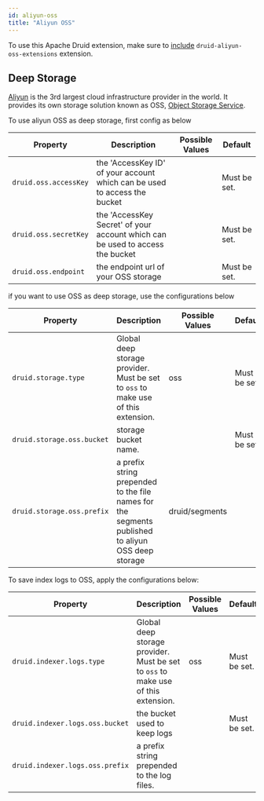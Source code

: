 ```yaml
---
id: aliyun-oss
title: "Aliyun OSS"
---
```


<!--
  ~ Licensed to the Apache Software Foundation (ASF) under one
  ~ or more contributor license agreements.  See the NOTICE file
  ~ distributed with this work for additional information
  ~ regarding copyright ownership.  The ASF licenses this file
  ~ to you under the Apache License, Version 2.0 (the
  ~ "License"); you may not use this file except in compliance
  ~ with the License.  You may obtain a copy of the License at
  ~
  ~   http://www.apache.org/licenses/LICENSE-2.0
  ~
  ~ Unless required by applicable law or agreed to in writing,
  ~ software distributed under the License is distributed on an
  ~ "AS IS" BASIS, WITHOUT WARRANTIES OR CONDITIONS OF ANY
  ~ KIND, either express or implied.  See the License for the
  ~ specific language governing permissions and limitations
  ~ under the License.
  -->


To use this Apache Druid extension, make sure to [include](../../development/extensions.md#loading-extensions) `druid-aliyun-oss-extensions` extension.

## Deep Storage

[Aliyun](https://www.aliyun.com) is the 3rd largest cloud infrastructure provider in the world. It provides its own storage solution known as OSS, [Object Storage Service](https://www.aliyun.com/product/oss). 

To use aliyun OSS as deep storage, first config as below

|Property|Description|Possible Values|Default|
|--------|---------------|-----------|-------|
|`druid.oss.accessKey`|the 'AccessKey ID' of your account which can be used to access the bucket| |Must be set.|
|`druid.oss.secretKey`|the 'AccessKey Secret' of your account which can be used to access the bucket| |Must be set. |
|`druid.oss.endpoint`|the endpoint url of your OSS storage| |Must be set.|

if you want to use OSS as deep storage, use the configurations below

|Property|Description|Possible Values|Default|
|--------|---------------|-----------|-------|
|`druid.storage.type`| Global deep storage provider. Must be set to `oss` to make use of this extension. | oss |Must be set.|
|`druid.storage.oss.bucket`|storage bucket name.| | Must be set.|
|`druid.storage.oss.prefix`|a prefix string prepended to the file names for the segments published to aliyun OSS deep storage| druid/segments | |

To save index logs to OSS, apply the configurations below:

|Property|Description|Possible Values|Default|
|--------|---------------|-----------|-------|
|`druid.indexer.logs.type`| Global deep storage provider. Must be set to `oss` to make use of this extension. | oss |Must be set.|
|`druid.indexer.logs.oss.bucket`|the bucket used to keep logs| |Must be set.|
|`druid.indexer.logs.oss.prefix`|a prefix string prepended to the log files.| | |
